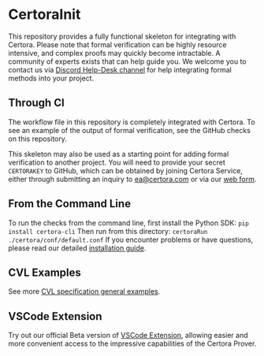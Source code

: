 # CertoraInit

This repository provides a fully functional skeleton for integrating with Certora.
Please note that formal verification can be highly resource intensive, and complex proofs may quickly become intractable.
A community of experts exists that can help guide you.
We welcome you to contact us via <a href="https://discord.gg/certora" target="_blank">Discord Help-Desk channel</a> 
for help integrating formal methods into your project.

## Through CI

The workflow file in this repository is completely integrated with Certora.
To see an example of the output of formal verification, see the GitHub checks on this repository.

This skeleton may also be used as a starting point for adding formal verification to another project.
You will need to provide your secret `CERTORAKEY` to GitHub, 
which can be obtained by joining Certora Service, either through submitting an inquiry to ea@certora.com
or via our <a href="https://www.certora.com/payg/" target="_blank">web form</a>.

## From the Command Line

To run the checks from the command line, first install the Python SDK:
`pip install certora-cli`
Then run from this directory:
`certoraRun ./certora/conf/default.conf`
If you encounter problems or have questions, please read our detailed <a href="https://docs.certora.com/en/latest/docs/user-guide/getting-started/install.html" target="_blank">installation guide</a>.

## CVL Examples
See more <a href="https://github.com/Certora/Examples/tree/master/CVLByExample" target="_blank">CVL specification general examples</a>.

## VSCode Extension
Try out our official Beta version of <a href="https://marketplace.visualstudio.com/items?itemName=Certora.vscode-certora-prover" target="_blank">VSCode Extension</a>, allowing easier and more convenient access to the impressive capabilities of the Certora Prover.
